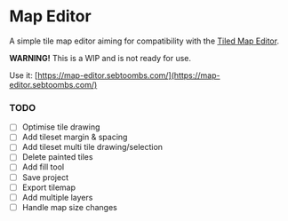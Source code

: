 # Map Editor

A simple tile map editor aiming for compatibility with the [Tiled Map Editor](https://www.mapeditor.org/).

**WARNING!** This is a WIP and is not ready for use.

Use it: [https://map-editor.sebtoombs.com/](https://map-editor.sebtoombs.com/)

### TODO

- [ ] Optimise tile drawing
- [ ] Add tileset margin & spacing
- [ ] Add tileset multi tile drawing/selection
- [ ] Delete painted tiles
- [ ] Add fill tool
- [ ] Save project
- [ ] Export tilemap
- [ ] Add multiple layers
- [ ] Handle map size changes
